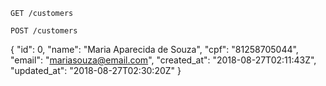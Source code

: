 `GET /customers`

`POST /customers`

  {
    "id": 0,
    "name": "Maria Aparecida de Souza",
    "cpf": "81258705044",
    "email": "mariasouza@email.com",
    "created_at": "2018-08-27T02:11:43Z",
    "updated_at": "2018-08-27T02:30:20Z"
  }